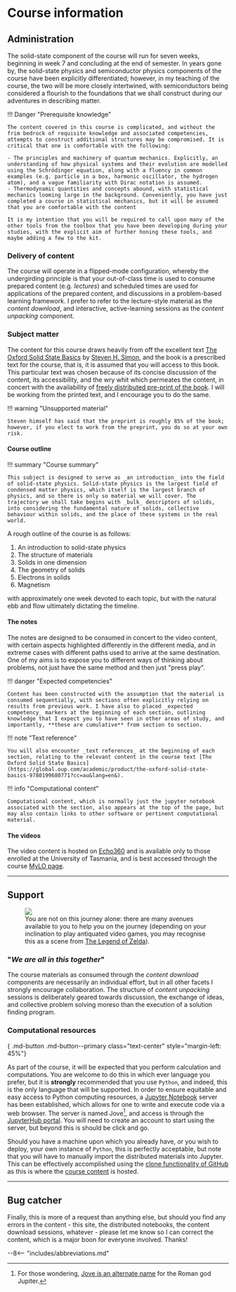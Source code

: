 # Course information

## Administration

The solid-state component of the course will run for seven weeks, beginning in week 7 and concluding at the end of semester. In years gone by, the solid-state physics and semiconductor physics components of the course have been explicitly differentiated; however, in my teaching of the course, the two will be more closely intertwined, with semiconductors being considered a flourish to the foundations that we shall construct during our adventures in describing matter.

!!! Danger "Prerequisite knowledge"

    The content covered in this course is complicated, and without the frim bedrock of requisite knowledge and associated competencies, attempts to construct additional structures may be compromised. It is critical that one is comfortable with the following:

    - The principles and machinery of quantum mechanics. Explicitly, an understanding of how physical systems and their evolution are modelled using the Schrödinger equation, along with a fluency in common examples (e.g. particle in a box, harmonic oscillator, the hydrogen atom), and a vague familiarity with Dirac notation is assumed.
    - Thermodynamic quantities and concepts abound, with statistical mechanics looming large in the background. Conveniently, you have just completed a course in statistical mechanics, but it will be assumed that you are comfortable with the content

    It is my intention that you will be required to call upon many of the other tools from the toolbox that you have been developing during your studies, with the explicit aim of further honing these tools, and maybe adding a few to the kit.

### Delivery of content

The course will operate in a flipped-mode configuration, whereby the undergirding principle is that your out-of-class time is used to consume prepared content (e.g. _lectures_) and scheduled times are used for applications of the prepared content, and discussions in a problem-based learning framework. I prefer to refer to the lecture-style material as the _content download_, and interactive, active-learning sessions as the _content unpacking_ component.

### Subject matter

The content for this course draws heavily from off the excellent text [The Oxford Solid State Basics](https://global.oup.com/academic/product/the-oxford-solid-state-basics-9780199680771?cc=au&lang=en&) by [Steven H. Simon](https://www-thphys.physics.ox.ac.uk/people/SteveSimon/), and the book is a prescribed text for the course, that is, it is assumed that you will access to this book. This particular text was chosen because of its concise discussion of the content, its accessibility, and the wry whit which permeates the content, in concert with the availability of [freely distributed pre-print of the book](http://www-thphys.physics.ox.ac.uk/people/SteveSimon/condmat2012/LectureNotes2012.pdf). I will be working from the printed text, and I encourage you to do the same.

!!! warning "Unsupported material"

    Steven himself has said that the preprint is roughly 85% of the book; however, if you elect to work from the preprint, you do so at your own risk.

#### Course outline

!!! summary "Course summary"

    This subject is designed to serve as _an introduction_ into the field of solid-state physics. Solid-state physics is the largest field of condensed matter physics, which itself is the largest branch of physics, and so there is only so material we will cover. The trajectory we shall take begins with _bulk_ descriptors of solids, into considering the fundamental nature of solids, collective behaviour within solids, and the place of these systems in the real world.

A rough outline of the course is as follows:

  1. An introduction to solid-state physics
  2. The structure of materials
  3. Solids in one dimension
  4. The geometry of solids
  5. Electrons in solids
  6. Magnetism

with approximately one week devoted to each topic, but with the natural ebb and flow ultimately dictating the timeline.

#### The notes

The notes are designed to be consumed in concert to the video content, with certain aspects highlighted differently in the different media, and in extreme cases with different paths used to arrive at the same destination. One of my aims is to expose you to different ways of thinking about problems, not just have the same method and then just "press play".

!!! danger  "Expected competencies"

    Content has been constructed with the assumption that the material is consumed sequentially, with sections often explicitly relying on results from previous work. I have also to placed _expected competency_ markers at the beginning of each section, outlining knowledge that I expect you to have seen in other areas of study, and importantly, **these are cumulative** from section to section.

!!! note  "Text reference"

    You will also encounter _text references_ at the beginning of each section, relating to the relevant content in the course text [The Oxford Solid State Basics](https://global.oup.com/academic/product/the-oxford-solid-state-basics-9780199680771?cc=au&lang=en&).

!!! info "Computational content"

    Computational content, which is normally just the jupyter notebook associated with the section, also appears at the top of the page, but may also contain links to other software or pertinent computational material.

#### The videos

The video content is hosted on [Echo360](https://echo360.net.au/) and is available only to those enrolled at the University of Tasmania, and is best accessed through the course [MyLO page](https://mylo.utas.edu.au/d2l/home/602930).

<!-- ??? abstract "_Content download_: table of contents"

    A brief summary of the topics discussed in the _content download_ sessions is shown below:

    | Video       | Topic (click for details and timestamps)                   |
    | ----------- | ------------------------------------ |
    | [w0v01](https://echo360.net.au/media/869c549b-1931-4270-b435-943f3b155385/public) | An introduction to solid-state physics |
    | [w1v01](https://echo360.net.au/media/54d72d00-5a24-49a3-bbc4-babd903c46c9/public) | The Einstein model of solids  |
    | [w1v02](https://echo360.net.au/media/e2bdac93-c9a4-4839-a691-dc9af24ee1b8/public) | The Debye model of solids  |
    | [w1v03](https://echo360.net.au/media/7253bad5-f5e9-4540-8fb5-8e693fddf613/public) | The Drude model of metals |
    | [w2v01](https://echo360.net.au/media/9491b718-25c6-4123-b757-9bc31211b228/public) | The Sommerfeld free-electron model |
    | [w2v02](https://echo360.net.au/media/f19fdb45-3a0f-4556-b02c-7ce29e061592/public)  | Chemistry 101 |
    | [w3v01](https://echo360.net.au/media/d836fd83-6d43-4702-9cf0-dbd820bfcbe0/public)  | The 1D harmonic chain |
    | [w3v02](https://echo360.net.au/media/97f94b59-947a-4f14-84df-1e91e8f01ddd/public)  | The quantum chain |
    | [w3v03](https://echo360.net.au/media/74883cca-458e-476b-8a99-2a2c3ef0ca40/public)  | The diatomic chain |
    | [w4v01](https://echo360.net.au/media/c8f15462-67ba-4750-ac1a-5b3a236c73b1/public) | The tight binding model |
    | [w4v02](https://echo360.net.au/media/68464290-10ca-4f5a-92f1-68d842f6e900/public) | Crystals |
    | [w4v03](https://echo360.net.au/media/0d2d4946-5d42-4bb8-b3da-b57882be1f1c/public) | Crystals in three dimensions |
    | [w5v01](https://echo360.net.au/media/8e3737b2-7b07-4857-a368-482ab1ac639a/public) | The reciprocal lattice (part I) |
    | [w5v02](https://echo360.net.au/media/3972a157-587f-49b8-a308-edf0d17e15d8/public) | The reciprocal lattice (part II) |
    | [w5v03](https://echo360.net.au/media/ab6c99c0-7958-4f9e-af81-4712aef64c7d/public) | Scattering (part I) |
    | [w5v04](https://echo360.net.au/media/c4e058a1-d7e5-4312-b1cc-1caaa9ee3f73/public) | Scattering (part II) |
    | [w6v01](https://echo360.net.au/media/2a8e919b-742c-4a2f-8849-d7b8affe7d1e/public) | Scattering (part III) |

    !!! note "Timestamps"

        Timestamps detailing the topics discussed for each video are available in the video descriptions. -->

---

## Support

<figure>
  <img src="../images/zelda.png">
  <figcaption> You are not on this journey alone: there are many avenues available to you to help you on the journey (depending on your inclination to play antiquated video games, you may recognise this as a scene from <a href="https://en.wikipedia.org/wiki/The_Legend_of_Zelda">The Legend of Zelda</a>).</figcaption>
</figure>

### "_We are all in this together_"

The course materials as consumed through the _content download_ components are necessarily an individual effort, but in all other facets I strongly encourage collaboration. The structure of _content unpacking_ sessions is deliberately geared towards discussion, the exchange of ideas, and collective problem solving moreso than the execution of a solution finding program.  

### Computational resources

[<i class="fab fa-python fa-5x"></i>](https://jove2021.cloud.edu.au/){ .md-button .md-button--primary class="text-center" style="margin-left: 45%"}

As part of the course, it will be expected that you perform calculation and computations. You are welcome to do this in which ever language you prefer, but it is __strongly__ recommended that you use `Python`, and indeed, this is the only language that will be supported. In order to ensure equitable and easy access to Python computing resources, a [Jupyter Notebook](https://jupyter.org/) server has been established, which allows for one to write and execute code via a web browser. The server is named Jove[^1], and access is through the [JupyterHub portal](https://jove2021.cloud.edu.au/). You will need to create an account to start using the server, but beyond this is should be click and go.

Should you have a machine upon which you already have, or you wish to deploy, your own instance of `Python`, this is perfectly acceptable, but note that you will have to manually import the distributed materials into Jupyter. This can be effectively accomplished using the [clone functionality of GitHub](https://docs.github.com/en/github/creating-cloning-and-archiving-repositories/cloning-a-repository-from-github/cloning-a-repository) as  this is where the [course content](https://github.com/Andy-UTAS/Solid-state) is hosted.

[^1]: For those wondering, [Jove is an alternate name](https://en.wikipedia.org/wiki/Jupiter_(mythology)) for the Roman god Jupiter.

---

## Bug catcher

Finally, this is more of a request than anything else, but should you find any errors in the content - this site, the distributed notebooks, the content download sessions, whatever - please let me know so I can correct the content, which is a major boon for everyone involved. Thanks!

--8<-- "includes/abbreviations.md"
